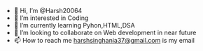 - 👋 Hi, I’m @Harsh20064
- 👀 I’m interested in Coding
- 🌱 I’m currently learning Pyhon,HTML,DSA
- 💞️ I’m looking to collaborate on Web development in near future
- 📫 How to reach me harshsinghania37@gmail.com is my email

<!---
Harsh20064/Harsh20064 is a ✨ special ✨ repository because its `README.md` (this file) appears on your GitHub profile.
You can click the Preview link to take a look at your changes.
--->

